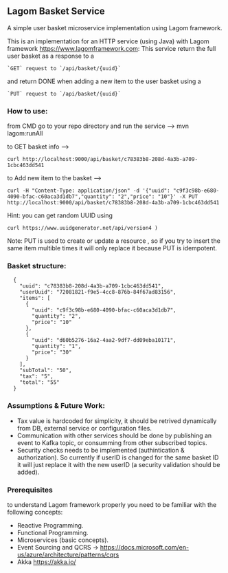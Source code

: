 ## Lagom Basket Service
A simple user basket microservice implementation using Lagom framework.

This is an implementation for an HTTP service (using Java) with Lagom framework https://www.lagomframework.com:
This service return the full user basket as a response to a
```
`GET` request to `/api/basket/{uuid}`
```

and return DONE when adding a new item to the user basket using a 
```
`PUT` request to `/api/basket/{uuid}` 
```

### How to use:

from CMD go to your repo directory and run the service --> mvn lagom:runAll

to GET basket info            -->  
```
curl http://localhost:9000/api/basket/c78383b8-208d-4a3b-a709-1cbc463dd541
```

to Add new item to the basket -->  
```
curl -H "Content-Type: application/json" -d '{"uuid": "c9f3c98b-e680-4090-bfac-c60aca3d1db7","quantity": "2","price": "10"}' -X PUT http://localhost:9000/api/basket/c78383b8-208d-4a3b-a709-1cbc463dd541
```

Hint: you can get random UUID using
```
curl https://www.uuidgenerator.net/api/version4	)
```

Note: 
PUT is used to create or update a resource , so if you try to insert the same item multible times it will only replace it because PUT is idempotent.

### Basket structure:
      {
        "uuid": "c78383b8-208d-4a3b-a709-1cbc463dd541",
        "userUuid": "72081821-f9e5-4cc8-876b-84f67ad83156",
        "items": [
          {
            "uuid": "c9f3c98b-e680-4090-bfac-c60aca3d1db7",
            "quantity": "2",
            "price": "10"
          },
          {
            "uuid": "d60b5276-16a2-4aa2-9df7-dd09eba10171",
            "quantity": "1",
            "price": "30"
          }
        ],
        "subTotal": "50",
        "tax": "5",
        "total": "55"
      }

### Assumptions & Future Work:
- Tax value is hardcoded for simplicity, it should be retrived dynamically from DB, external service or configuration files.
- Communication with other services should be done by publishing an event to Kafka topic, or consumming from other subscribed topics.
- Security checks needs to be implemented (authintication & authorization). So currently if userID is changed for the same basket ID it will just replace it with the new userID (a security validation should be added).


### Prerequisites
to understand Lagom framework properly you need to be familiar with the following concepts:
- Reactive Programming.
- Functional Programming.
- Microservices (basic concepts).
- Event Sourcing and QCRS -> https://docs.microsoft.com/en-us/azure/architecture/patterns/cqrs
- Akka https://akka.io/



